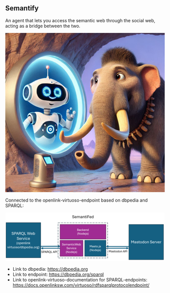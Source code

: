 ## Semantify

An agent that lets you access the semantic web through the social web, acting as a bridge between the two.

![semanticbridgyfed_illustration.jpg](semanticbridgyfed_illustration.jpg)

Connected to the openlink-virtuoso-endpoint based on dbpedia and SPARQL:

![semanti_fed2.png](semanti_fed2.png)

- Link to dbpedia: https://dbpedia.org
- Link to endpoint: https://dbpedia.org/sparql
- Link to openlink-virtuoso-documentation for SPARQL-endpoints: https://docs.openlinksw.com/virtuoso/rdfsparqlprotocolendpoint/
